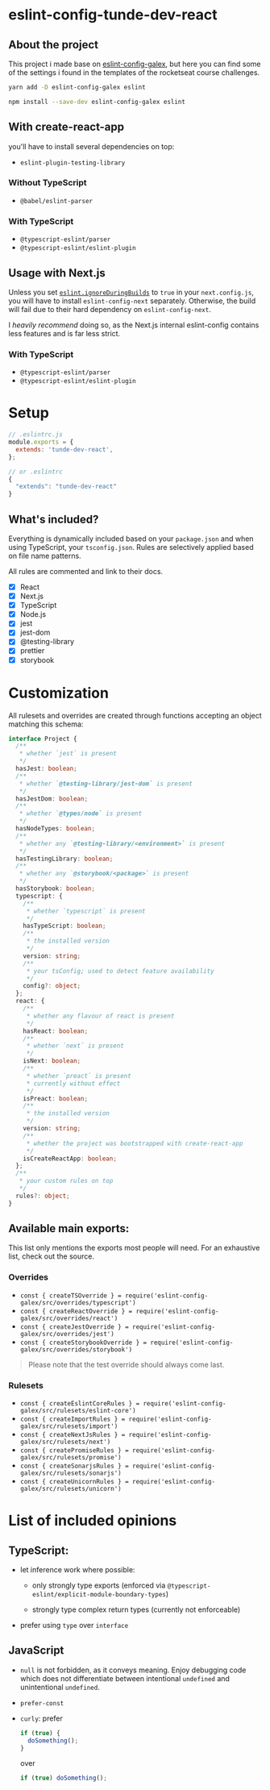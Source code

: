 # eslint-config-tunde-dev-react

## About the project 

This project i made base on [eslint-config-galex](https://github.com/ljosberinn/eslint-config-galex), but here you can find some of the settings i found in the templates of the rocketseat course challenges.

```sh
yarn add -D eslint-config-galex eslint

npm install --save-dev eslint-config-galex eslint
```
## With create-react-app

you'll have to install several dependencies on top:

- `eslint-plugin-testing-library`

### Without TypeScript

- `@babel/eslint-parser`

### With TypeScript

- `@typescript-eslint/parser`
- `@typescript-eslint/eslint-plugin`

## Usage with Next.js

Unless you set [`eslint.ignoreDuringBuilds`](https://nextjs.org/docs/api-reference/next.config.js/ignoring-eslint) to `true` in your `next.config.js`, you will have to install `eslint-config-next` separately. Otherwise, the build will fail due to their hard dependency on `eslint-config-next`.

I _heavily recommend_ doing so, as the Next.js internal eslint-config contains less features and is far less strict.

### With TypeScript

- `@typescript-eslint/parser`
- `@typescript-eslint/eslint-plugin`

# Setup

```js
// .eslintrc.js
module.exports = {
  extends: 'tunde-dev-react',
};

// or .eslintrc
{
  "extends": "tunde-dev-react"
}
```
## What's included?

Everything is dynamically included based on your `package.json` and when using TypeScript, your `tsconfig.json`.
Rules are selectively applied based on file name patterns.

All rules are commented and link to their docs.

- [x] React
- [x] Next.js
- [x] TypeScript
- [x] Node.js
- [x] jest
- [x] jest-dom
- [x] @testing-library
- [x] prettier
- [x] storybook

# Customization

All rulesets and overrides are created through functions accepting an object
matching this schema:

```ts
interface Project {
  /**
   * whether `jest` is present
   */
  hasJest: boolean;
  /**
   * whether `@testing-library/jest-dom` is present
   */
  hasJestDom: boolean;
  /**
   * whether `@types/node` is present
   */
  hasNodeTypes: boolean;
  /**
   * whether any `@testing-library/<environment>` is present
   */
  hasTestingLibrary: boolean;
  /**
   * whether any `@storybook/<package>` is present
   */
  hasStorybook: boolean;
  typescript: {
    /**
     * whether `typescript` is present
     */
    hasTypeScript: boolean;
    /**
     * the installed version
     */
    version: string;
    /**
     * your tsConfig; used to detect feature availability
     */
    config?: object;
  };
  react: {
    /**
     * whether any flavour of react is present
     */
    hasReact: boolean;
    /**
     * whether `next` is present
     */
    isNext: boolean;
    /**
     * whether `preact` is present
     * currently without effect
     */
    isPreact: boolean;
    /**
     * the installed version
     */
    version: string;
    /**
     * whether the project was bootstrapped with create-react-app
     */
    isCreateReactApp: boolean;
  };
  /**
   * your custom rules on top
   */
  rules?: object;
}
```

## Available main exports:

This list only mentions the exports most people will need. For an exhaustive
list, check out the source.

### Overrides

- `const { createTSOverride } = require('eslint-config-galex/src/overrides/typescript')`
- `const { createReactOverride } = require('eslint-config-galex/src/overrides/react')`
- `const { createJestOverride } = require('eslint-config-galex/src/overrides/jest')`
- `const { createStorybookOverride } = require('eslint-config-galex/src/overrides/storybook')`

> Please note that the test override should always come last.

### Rulesets

- `const { createEslintCoreRules } = require('eslint-config-galex/src/rulesets/eslint-core')`
- `const { createImportRules } = require('eslint-config-galex/src/rulesets/import')`
- `const { createNextJsRules } = require('eslint-config-galex/src/rulesets/next')`
- `const { createPromiseRules } = require('eslint-config-galex/src/rulesets/promise')`
- `const { createSonarjsRules } = require('eslint-config-galex/src/rulesets/sonarjs')`
- `const { createUnicornRules } = require('eslint-config-galex/src/rulesets/unicorn')`

# List of included opinions

## TypeScript:

- let inference work where possible:

  - only strongly type exports (enforced via `@typescript-eslint/explicit-module-boundary-types`)

  - strongly type complex return types (currently not enforceable)

- prefer using `type` over `interface`

## JavaScript

- `null` is not forbidden, as it conveys meaning. Enjoy debugging code which
  does not differentiate between intentional `undefined` and unintentional
  `undefined`.

- `prefer-const`

- `curly`: prefer

  ```js
  if (true) {
    doSomething();
  }
  ```

  over

  ```js
  if (true) doSomething();
  ```
